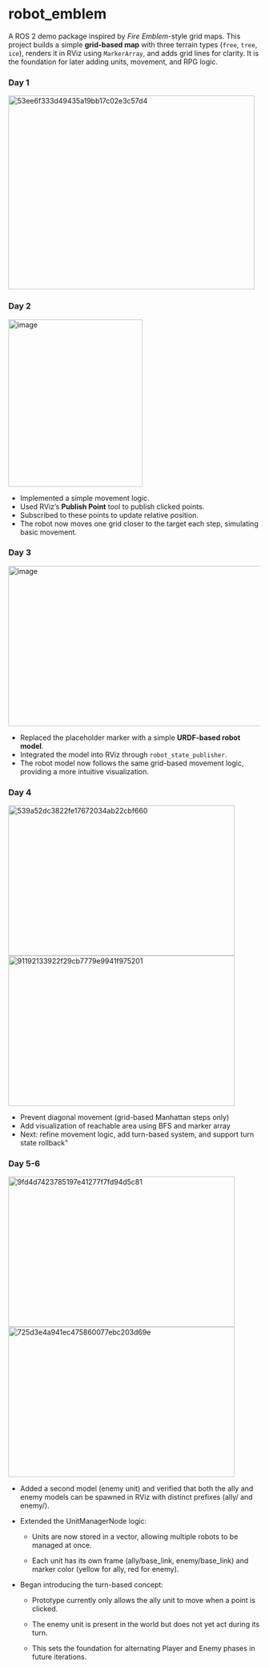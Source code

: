 # robot_emblem
A ROS 2 demo package inspired by *Fire Emblem*-style grid maps.   This project builds a simple **grid-based map** with three terrain types (`free`, `tree`, `ice`),   renders it in RViz using `MarkerArray`, and adds grid lines for clarity.   It is the foundation for later adding units, movement, and RPG logic.
### Day 1 

<img width="492" height="387" alt="53ee6f333d49435a19bb17c02e3c57d4" src="https://github.com/user-attachments/assets/d7467646-6a7a-4e08-a550-8a7be9c647b0" />

### Day 2

<img width="268" height="334" alt="image" src="https://github.com/user-attachments/assets/a305df75-79b4-479b-a3cd-f6f5729fbd9b" />

- Implemented a simple movement logic.  
- Used RViz’s **Publish Point** tool to publish clicked points.  
- Subscribed to these points to update relative position.  
- The robot now moves one grid closer to the target each step, simulating basic movement.

### Day 3
<img width="522" height="320" alt="image" src="https://github.com/user-attachments/assets/d670b98f-ba2a-47e5-a2b8-6bd9559d22cc" />

- Replaced the placeholder marker with a simple **URDF-based robot model**.  
- Integrated the model into RViz through `robot_state_publisher`.  
- The robot model now follows the same grid-based movement logic, providing a more intuitive visualization.

### Day 4
<img width="452" height="300" alt="539a52dc3822fe17672034ab22cbf660" src="https://github.com/user-attachments/assets/05334e5c-1b0e-4d48-9713-e6264e06103f" />
<img width="452" height="300" alt="91192133922f29cb7779e9941f975201" src="https://github.com/user-attachments/assets/cc362174-4410-4fa9-83aa-7d0318936248" />

- Prevent diagonal movement (grid-based Manhattan steps only) 
- Add visualization of reachable area using BFS and marker array
- Next: refine movement logic, add turn-based system, and support turn state rollback"

### Day 5-6

<img width="452" height="300" alt="9fd4d7423785197e41277f7fd94d5c81" src="https://github.com/user-attachments/assets/ddaae9ac-dac7-4041-a2dc-f68186163252" />
<img width="452" height="300" alt="725d3e4a941ec475860077ebc203d69e" src="https://github.com/user-attachments/assets/a2648cfc-bb88-4c42-bef6-85c4ba3e6c1e" />

- Added a second model (enemy unit) and verified that both the ally and enemy models can be spawned in RViz with distinct prefixes (ally/ and enemy/).

- Extended the UnitManagerNode logic:

    - Units are now stored in a vector, allowing multiple robots to be managed at once.

    - Each unit has its own frame (ally/base_link, enemy/base_link) and marker color (yellow for ally, red for enemy).

- Began introducing the turn-based concept:

    - Prototype currently only allows the ally unit to move when a point is clicked.

    - The enemy unit is present in the world but does not yet act during its turn.

    - This sets the foundation for alternating Player and Enemy phases in future iterations.
